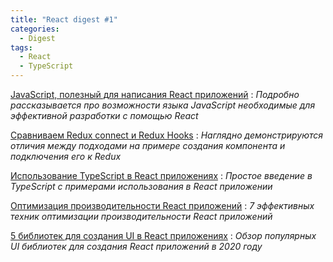 ```yaml
---
title: "React digest #1"
categories:
  - Digest
tags:
  - React
  - TypeScript
---
```


[JavaScript, полезный для написания React приложений](https://kentcdodds.com/blog/javascript-to-know-for-react)
: *Подробно рассказывается про возможности языка JavaScript необходимые для эффективной разработки с помощью React*

[Сравниваем Redux connect и Redux Hooks](https://itnext.io/how-existing-redux-patterns-compare-to-the-new-redux-hooks-b56134c650d2?gi=150c83cf5819)
: *Наглядно демонстрируются отличия между подходами на примере создания компонента и подключения его к Redux*

[Использование TypeScript в React приложениях](https://simonknott.de/articles/Using-TypeScript-with-React.html)
: *Простое введение в TypeScript с примерами использования в React приложении*

[Оптимизация производительности React приложений](https://blog.logrocket.com/7-optimization-techniques-in-react/)
: *7 эффективных техник оптимизации производительности React приложений*

[5 библиотек для создания UI в React приложениях](https://dev.to/graphqleditor/5-react-ui-libraries-you-need-to-check-out-in-2020-2g6o)
: *Обзор популярных UI библиотек для создания React приложений в 2020 году*